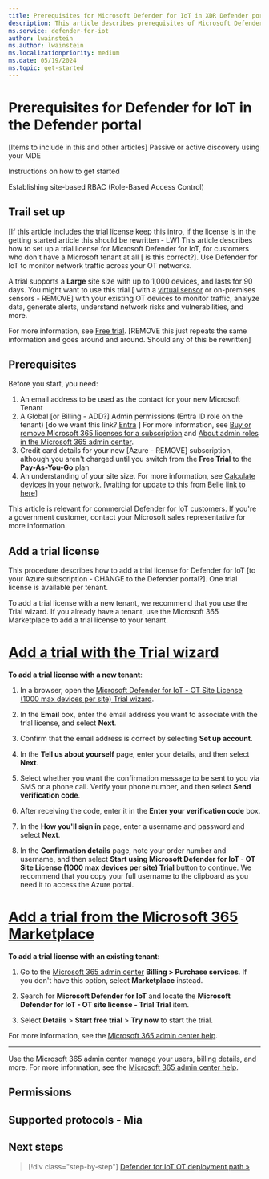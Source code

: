 ```yaml
---
title: Prerequisites for Microsoft Defender for IoT in XDR Defender portal
description: This article describes prerequisites of Microsoft Defender for IoT in XDR Defender portal
ms.service: defender-for-iot
author: lwainstein
ms.author: lwainstein
ms.localizationpriority: medium
ms.date: 05/19/2024
ms.topic: get-started
---
```


# Prerequisites for Defender for IoT in the Defender portal

[Items to include in this and other articles]
Passive or active discovery using your MDE

Instructions on how to get started

Establishing site-based RBAC (Role-Based Access Control)

## Trail set up

[If this article includes the trial license keep this intro, if the license is in the getting started article this should be rewritten - LW]
This article describes how to set up a trial license for Microsoft Defender for IoT, for customers who don't have a Microsoft tenant at all [ is this correct?]. Use Defender for IoT to monitor network traffic across your OT networks.

A trial supports a **Large** site size with up to 1,000 devices, and lasts for 90 days. You might want to use this trial [ with a [virtual sensor](tutorial-onboarding.md) or on-premises sensors  - REMOVE] with your existing OT devices to monitor traffic, analyze data, generate alerts, understand network risks and vulnerabilities, and more.

For more information, see [Free trial](billing.md#free-trial). [REMOVE this just repeats the same information and goes around and around. Should any of this be rewritten]

## Prerequisites

Before you start, you need:

1. An email address to be used as the contact for your new Microsoft Tenant
1. A Global [or Billing - ADD?] Admin permissions (Entra ID role on the tenant) [do we want this link?  [Entra](entra/identity/role-based-access-control/permissions-reference.md#global-administrator) ] <!--1. A Microsoft 365 tenant, with access to the [Microsoft 365 admin center](https://portal.office.com/AdminPortal/Home#/catalog) as Global or Billing admin.-->
    For more information, see [Buy or remove Microsoft 365 licenses for a subscription](/microsoft-365/commerce/licenses/buy-licenses) and [About admin roles in the Microsoft 365 admin center](/microsoft-365/admin/add-users/about-admin-roles).
1. Credit card details for your new [Azure - REMOVE] subscription, although you aren't charged until you switch from the **Free Trial** to the **Pay-As-You-Go** plan
1. An understanding of your site size. For more information, see [Calculate devices in your network](best-practices/plan-prepare-deploy.md#calculate-devices-in-your-network). [waiting for update to this from Belle [link to here](get-started.md#calculate-number-of-devices)]

This article is relevant for commercial Defender for IoT customers. If you're a government customer, contact your Microsoft sales representative for more information.
<!-- I have also copied this to the getting started article, which is where I think it belongs can be deleted from here?? Limor-->
## Add a trial license

This procedure describes how to add a trial license for Defender for IoT [to your Azure subscription - CHANGE to the Defender portal?]. One trial license is available per tenant.

To add a trial license with a new tenant, we recommend that you use the Trial wizard. If you already have a tenant, use the Microsoft 365 Marketplace to add a trial license to your tenant.
<!-- Limor, we can remove the tabs and present as two options? -->
# [Add a trial with the Trial wizard](#tab/wizard)

**To add a trial license with a new tenant**:

1. In a browser, open the [Microsoft Defender for IoT - OT Site License (1000 max devices per site) Trial wizard](https://signup.microsoft.com/get-started/signup?products=d2bdd05f-4856-4569-8474-2f9ec298923b).

1. In the **Email** box, enter the email address you want to associate with the trial license, and select **Next**.

1. Confirm that the email address is correct by selecting **Set up account**.

1. In the **Tell us about yourself** page, enter your details, and then select **Next**.

1. Select whether you want the confirmation message to be sent to you via SMS or a phone call. Verify your phone number, and then select **Send verification code**.

1. After receiving the code, enter it in the **Enter your verification code** box.

1. In the **How you'll sign in** page, enter a username and password and select **Next**.

1. In the **Confirmation details** page, note your order number and username, and then select **Start using Microsoft Defender for IoT - OT Site License (1000 max devices per site) Trial** button to continue. We recommend that you copy your full username to the clipboard as you need it to access the Azure portal.

# [Add a trial from the Microsoft 365 Marketplace](#tab/marketplace)

**To add a trial license with an existing tenant**:

1. Go to the [Microsoft 365 admin center](https://portal.office.com/AdminPortal/Home#/catalog) **Billing > Purchase services**. If you don't have this option, select **Marketplace** instead.

1. Search for **Microsoft Defender for IoT** and locate the **Microsoft Defender for IoT - OT site license - Trial Trial** item.

1. Select **Details** > **Start free trial** > **Try now** to start the trial.

For more information, see the [Microsoft 365 admin center help](/microsoft-365/admin/).

---

Use the Microsoft 365 admin center manage your users, billing details, and more. For more information, see the [Microsoft 365 admin center help](/microsoft-365/admin/).

## Permissions

## Supported protocols - Mia

## Next steps

> [!div class="step-by-step"]
> [Defender for IoT OT deployment path »](/ot-deploy/ot-deploy-path.md)
